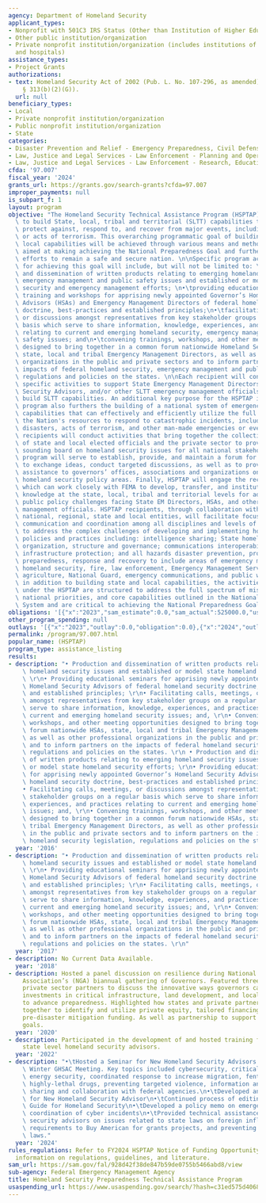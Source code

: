 ```yaml
---
agency: Department of Homeland Security
applicant_types:
- Nonprofit with 501C3 IRS Status (Other than Institution of Higher Education)
- Other public institution/organization
- Private nonprofit institution/organization (includes institutions of higher education
  and hospitals)
assistance_types:
- Project Grants
authorizations:
- text: Homeland Security Act of 2002 (Pub. L. No. 107-296, as amended) (6 U.S.C.
    § 313(b)(2)(G)).
  url: null
beneficiary_types:
- Local
- Private nonprofit institution/organization
- Public nonprofit institution/organization
- State
categories:
- Disaster Prevention and Relief - Emergency Preparedness, Civil Defense
- Law, Justice and Legal Services - Law Enforcement - Planning and Operations
- Law, Justice and Legal Services - Law Enforcement - Research, Education, Training
cfda: '97.007'
fiscal_year: '2024'
grants_url: https://grants.gov/search-grants?cfda=97.007
improper_payments: null
is_subpart_f: 1
layout: program
objective: "The Homeland Security Technical Assistance Program (HSPTAP) is established\
  \ to build State, local, tribal and territorial (SLTT) capabilities to prevent,\
  \ protect against, respond to, and recover from major events, including threats\
  \ or acts of terrorism. This overarching programmatic goal of building state and\
  \ local capabilities will be achieved through various means and methods, each one\
  \ aimed at making achieving the National Preparedness Goal and furthering our collective\
  \ efforts to remain a safe and secure nation. \n\nSpecific program activities anticipated\
  \ for achieving this goal will include, but will not be limited to: \n•\tproduction\
  \ and dissemination of written products relating to emerging homeland security,\
  \ emergency management and public safety issues and established or model state homeland\
  \ security and emergency management efforts; \n•\tproviding educational seminars,\
  \ training and workshops for apprising newly appointed Governor’s Homeland Security\
  \ Advisors (HSAs) and Emergency Management Directors of federal homeland security\
  \ doctrine, best-practices and established principles;\n•\tfacilitating calls, meetings,\
  \ or discussions amongst representatives from key stakeholder groups on a regular\
  \ basis which serve to share information, knowledge, experiences, and practices\
  \ relating to current and emerging homeland security, emergency management and public\
  \ safety issues; and\n•\tconvening trainings, workshops, and other meeting opportunities\
  \ designed to bring together in a common forum nationwide Homeland Security Advisors,\
  \ state, local and tribal Emergency Management Directors, as well as other professional\
  \ organizations in the public and private sectors and to inform partners on the\
  \ impacts of federal homeland security, emergency management and public safety legislation,\
  \ regulations and policies on the states. \n\nEach recipient will conduct these\
  \ specific activities to support State Emergency Management Directors, Homeland\
  \ Security Advisors, and/or other SLTT emergency management officials to further\
  \ build SLTT capabilities. An additional key purpose for the HSPTAP is that the\
  \ program also furthers the building of a national system of emergency management\
  \ capabilities that can effectively and efficiently utilize the full measure of\
  \ the Nation's resources to respond to catastrophic incidents, including natural\
  \ disasters, acts of terrorism, and other man-made emergencies or events. HSPTAP\
  \ recipients will conduct activities that bring together the collective perspectives\
  \ of state and local elected officials and the private sector to provide a broad-based\
  \ sounding board on homeland security issues for all national stakeholders. The\
  \ program will serve to establish, provide, and maintain a forum for organizations\
  \ to exchange ideas, conduct targeted discussions, as well as to provide technical\
  \ assistance to governors’ offices, associations and organizations on all relevant\
  \ homeland security policy areas. Finally, HSPTAP will engage the recipient organizations\
  \ which can work closely with FEMA to develop, transfer, and institutionalize pertinent\
  \ knowledge at the state, local, tribal and territorial levels for addressing current\
  \ public policy challenges facing State EM Directors, HSAs, and other SLTT emergency\
  \ management officials. HSPTAP recipients, through collaboration with FEMA and other\
  \ national, regional, state and local entities, will facilitate focused and enhanced\
  \ communication and coordination among all disciplines and levels of government\
  \ to address the complex challenges of developing and implementing homeland security\
  \ policies and practices including: intelligence sharing; State homeland security\
  \ organization, structure and governance; communications interoperability; critical\
  \ infrastructure protection; and all hazards disaster prevention, protection, mitigation,\
  \ preparedness, response and recovery to include areas of emergency management,\
  \ homeland security, fire, law enforcement, Emergency Management Services (EMS),\
  \ agriculture, National Guard, emergency communications, and public works. In sum,\
  \ in addition to building state and local capabilities, the activities conducted\
  \ under the HSPTAP are structured to address the full spectrum of mission areas,\
  \ national priorities, and core capabilities outlined in the National Preparedness\
  \ System and are critical to achieving the National Preparedness Goal."
obligations: '[{"x":"2023","sam_estimate":0.0,"sam_actual":525000.0,"usa_spending_actual":0.0},{"x":"2024","sam_estimate":0.0,"sam_actual":400000.0,"usa_spending_actual":400000.0},{"x":"2025","sam_estimate":0.0,"sam_actual":400000.0,"usa_spending_actual":0.0}]'
other_program_spending: null
outlays: '[{"x":"2023","outlay":0.0,"obligation":0.0},{"x":"2024","outlay":120429.8,"obligation":400000.0},{"x":"2025","outlay":0.0,"obligation":0.0}]'
permalink: /program/97.007.html
popular_name: (HSPTAP)
program_type: assistance_listing
results:
- description: "• Production and dissemination of written products relating to emerging\
    \ homeland security issues and established or model state homeland security efforts;\
    \ \r\n• Providing educational seminars for apprising newly appointed Governor’s\
    \ Homeland Security Advisors of federal homeland security doctrine, best-practices\
    \ and established principles; \r\n• Facilitating calls, meetings, or discussions\
    \ amongst representatives from key stakeholder groups on a regular basis which\
    \ serve to share information, knowledge, experiences, and practices relating to\
    \ current and emerging homeland security issues; and, \r\n• Convening trainings,\
    \ workshops, and other meeting opportunities designed to bring together in a common\
    \ forum nationwide HSAs, state, local and tribal Emergency Management Directors,\
    \ as well as other professional organizations in the public and private sectors\
    \ and to inform partners on the impacts of federal homeland security legislation,\
    \ regulations and policies on the states. \r\n • Production and dissemination\
    \ of written products relating to emerging homeland security issues and established\
    \ or model state homeland security efforts; \r\n• Providing educational seminars\
    \ for apprising newly appointed Governor’s Homeland Security Advisors of federal\
    \ homeland security doctrine, best-practices and established principles; \r\n\
    • Facilitating calls, meetings, or discussions amongst representatives from key\
    \ stakeholder groups on a regular basis which serve to share information, knowledge,\
    \ experiences, and practices relating to current and emerging homeland security\
    \ issues; and, \r\n• Convening trainings, workshops, and other meeting opportunities\
    \ designed to bring together in a common forum nationwide HSAs, state, local and\
    \ tribal Emergency Management Directors, as well as other professional organizations\
    \ in the public and private sectors and to inform partners on the impacts of federal\
    \ homeland security legislation, regulations and policies on the states. \r\n"
  year: '2016'
- description: "• Production and dissemination of written products relating to emerging\
    \ homeland security issues and established or model state homeland security efforts;\
    \ \r\n• Providing educational seminars for apprising newly appointed Governor’s\
    \ Homeland Security Advisors of federal homeland security doctrine, best-practices\
    \ and established principles; \r\n• Facilitating calls, meetings, or discussions\
    \ amongst representatives from key stakeholder groups on a regular basis which\
    \ serve to share information, knowledge, experiences, and practices relating to\
    \ current and emerging homeland security issues; and, \r\n• Convening trainings,\
    \ workshops, and other meeting opportunities designed to bring together in a common\
    \ forum nationwide HSAs, state, local and tribal Emergency Management Directors,\
    \ as well as other professional organizations in the public and private sectors\
    \ and to inform partners on the impacts of federal homeland security legislation,\
    \ regulations and policies on the states. \r\n"
  year: '2017'
- description: No Current Data Available.
  year: '2018'
- description: Hosted a panel discussion on resilience during National Governor’s
    Association’s (NGA) biannual gathering of Governors. Featured three HSAs alongside
    private sector partners to discuss the innovative ways governors can make smart
    investments in critical infrastructure, land development, and local economies
    to advance preparedness. Highlighted how states and private partners could work
    together to identify and utilize private equity, tailored financing, and federal
    pre-disaster mitigation funding. As well as partnership to support emergency management
    goals.
  year: '2020'
- description: Participated in the development of and hosted training for newly appointed
    state level homeland security advisors.
  year: '2022'
- description: "•\tHosted a Seminar for New Homeland Security Advisors and the 2023\
    \ Winter GHSAC Meeting. Key topics included cybersecurity, critical infrastructure,\
    \ energy security, coordinated response to increase migration, fentanyl and other\
    \ highly-lethal drugs, preventing targeted violence, information and intelligence\
    \ sharing and collaboration with federal agencies.\n•\tDeveloped an updated Guide\
    \ for New Homeland Security Advisor\n•\tContinued process of editing the Governors\
    \ Guide for Homeland Security\n•\tDeveloped a policy memo on emergency management\
    \ coordination of cyber incidents\n•\tProvided technical assistance to homeland\
    \ security advisors on issues related to state laws on foreign influence, new\
    \ requirements to Buy American for grants projects, and preventing targeted violence\
    \ laws."
  year: '2024'
rules_regulations: Refer to FY2024 HSPTAP Notice of Funding Opportunity for additional
  information on regulations, guidelines, and literature.
sam_url: https://sam.gov/fal/928d42f38de847b59de0755b5466abd8/view
sub-agency: Federal Emergency Management Agency
title: Homeland Security Preparedness Technical Assistance Program
usaspending_url: https://www.usaspending.gov/search/?hash=c31ed575d4068c02741c33182d6110a4
---
```

